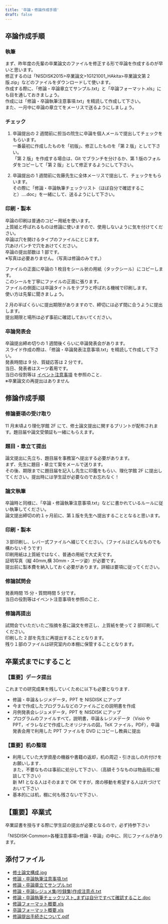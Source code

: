 ```yaml
---
title: '卒論・修論作成手順'
draft: false
---
```


## 卒論作成手順

### 執筆

まず、昨年度の先輩の卒業論文のファイルを修正する形で卒論を作成するのが早いと思います。  
修正するのは「NISDISK2015>卒業論文>1G121001_HAkita>卒業論文第 2 版.zip」などのファイルをダウンロードして使います。  
作成する際に、「修論・卒論章立てサンプル.txt」と「卒論フォーマット.xls」にも目を通しておきましょう。  
作成には「修論・卒論執筆注意事項.txt」を精読して作成して下さい。  
また、一月中に卒論の章立てをメーリスで送るようにしましょう。

### チェック

1. 卒論提出の 2 週間前に担当の院生に卒論を個人メールで提出してチェックをもらいます。  
   一番最初に作成したものを「初版」、修正したものを「第 2 版」として下さい。  
   「第 2 版」を作成する場合は、Git でブランチを分けるか、第 1 版のフォルダをコピーして「第 2 版」として修正するようにして下さい。

2. 卒論提出の 1 週間前に佐藤先生に全体メーリスで提出して、チェックをもらいます。  
   その際に「修論・卒論執筆チェックリスト（ほぼ自分で確認すること）....doc」を一緒にして、送るようにして下さい。

### 印刷・製本

卒論の印刷は普通のコピー用紙を使います。  
上質紙と呼ばれるものは修論に使いますので、使用しないように気を付けてください。  
卒論は穴を開けるタイプのファイルにとじます。  
穴あけパンチで穴をあけてください。  
卒論の提出部数は 1 部です。  
※写真は必要ありません。（写真は修論のみです。）

ファイルの正面に卒論の 1 枚目をシール状の用紙（タックシール）にコピーします。  
このシールを丁寧にファイルの正面に張ります。  
ファイルの側面には卒論タイトルをテプラと呼ばれる機械で印刷します。  
使い方は先輩に聞きましょう。

2 月の半ばくらいに提出期限がありますので、締切には必ず間に合うように提出します。  
提出期限と場所は必ず事前に確認しておいてください。

### 卒論発表会

卒論提出締め切りの 1 週間後くらいに卒論発表会があります。  
スライド作成の際は、「修論・卒論発表注意事項.txt」を精読して作成して下さい。  
発表時間は 9 分、質疑応答は 2 分です。  
当日、発表者はスーツ着用です。  
当日の役割等は [イベント注意事項](/schedule/event) を参照のこと．  
※卒業論文の再提出はありません

## 修論作成手順

### 修論要項の受け取り

11 月末頃より理化学館 2F にて、修士論文提出に関するプリントが配布されます。題目届や論文受領証も一緒にもらえます。

### 題目・章立て提出

論文提出に先立ち、題目届を事務室へ提出する必要があります。  
まず、先生に題目・章立て案をメールで送ります。  
その後、期限までに題目届を記入し先生に印鑑をもらい、理化学館 2F に提出してください。提出時には学生証が必要なのでお忘れなく！

### 論文執筆

卒論時と同様に、「卒論・修論執筆注意事項.txt」などに書かれているルールに従い執筆してください。  
論文提出締切の約１ヶ月前に、第１版を先生へ提出することとなると思います。

### 印刷・製本

３部印刷し、レバー式ファイルへ綴じてください。（ファイルはどんなものでも構わないそうです）  
印刷用紙は上質紙ではなく、普通の用紙で大丈夫です。  
証明写真（縦 40mm,横 30mm・スーツ姿）が必要です。  
提出前に製本費を納入しておく必要があります。詳細は要項に従ってください。

### 修論試問会

発表時間 15 分・質問時間 5 分です。  
当日の役割等はイベント注意事項を参照のこと．

### 修論再提出

試問会でいただいたご指摘を基に論文を修正し、上質紙を使って 2 部印刷してください。  
印刷した 2 部を先生に再提出することとなります。  
残り１部のファイルは研究室内の本棚に保管することとなります。

## 卒業式までにすること

### 【重要】データ提出

これまでの研究成果を残していくために以下も必要となります．

- 修論・卒論＆レジメデータ，PPT を NISDISK にアップ
- 今まで作成したプログラムなどのファイルごとの説明書を作成
- 月例発表会レジュメデータ，PPT を NISDISK にアップ
- プログラムのファイルすべて，説明書，卒論＆レジメデータ（Visio や PPT，イラレなどで作成したオリジナルの図，TeX ファイル，PDF），卒論発表会用で利用した PPT ファイルを DVD にコピーし教員に提出

### 【重要】机の整理

- 利用していた大学資産の機器や書籍の返却，机の周辺・引き出しの片付けをお願いします．  
  また，不要なものは事前に処分して下さい．（高額そうなものは物品班に相談して下さい）  
  新 M1 となる人はそのままで OK ですが，席の移動を希望する人は片づけておいて下さい
- 基本的には机，棚に何も残さないで下さい．

## 【重要】卒業式

卒業証書を授与する際に学生証の提出が必要となるので，必ず持参下さい

「NISDISK-Common>各種注意事項>修論・卒論」の中に、同じファイルがあります。

## 添付ファイル

- [修士論文構成.jpg](/content/writethesis/修士論文構成.jpg)
- [修論・卒論執筆注意事項.txt](/content/writethesis/修論・卒論執筆注意事項.txt)
- [修論・卒論章立てサンプル.txt](/content/writethesis/修論・卒論章立てサンプル.txt)
- [修論・卒論レジュメ集(抄録集)作成注意点.txt](</content/writethesis/修論・卒論レジュメ集(抄録集)作成注意点.txt>)
- [修論・卒論執筆チェックリスト\_まずは自分ですべて確認すること.doc](/content/writethesis/修論・卒論執筆チェックリスト_まずは自分ですべて確認すること.doc)
- [修論フォーマット概要.xls](/content/writethesis/修論フォーマット概要.xls)
- [卒論フォーマット概要.xls](/content/writethesis/卒論フォーマット概要.xls)
- [修論提出手続きについて.pdf](/content/writethesis/修論提出手続きについて.pdf)
